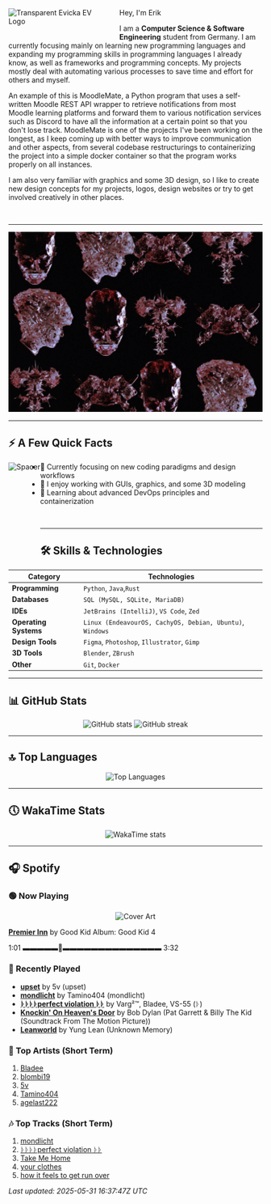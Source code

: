<div>
  <img
       align="left"
       src="assets/evfinal.gif"
       alt="Transparent Evicka EV Logo"
       width="200"
       style="margin-right: 20px; margin-bottom: 20px;"
  />
</div>
Hey, I'm Erik

  I am a **Computer Science & Software Engineering** student from Germany. I am currently focusing mainly on learning new programming languages and expanding my programming skills in programming languages I already know, as well as frameworks and programming concepts. My projects mostly deal with automating various processes to save time and effort for others and myself.

An example of this is MoodleMate, a Python program that uses a self-written Moodle REST API wrapper to retrieve notifications from most Moodle learning platforms and forward them to various notification services such as Discord to have all the information at a certain point so that you don't lose track. MoodleMate is one of the projects I've been working on the longest, as I keep coming up with better ways to improve communication and other aspects, from several codebase restructurings to containerizing the project into a simple docker container so that the program works properly on all instances.

I am also very familiar with graphics and some 3D design, so I like to create new design concepts for my projects, logos, design websites or try to get involved creatively in other places.

<br clear="left"/>

---

![imgag](assets/evkheadpostersmol.webp)

---

## ⚡️ A Few Quick Facts

<div>
  <img align="left" height="180px" src="https://upload.wikimedia.org/wikipedia/commons/3/3d/1_120_transparent.png" alt="Spacer" />
</div>

- 🔬 Currently focusing on new coding paradigms and design workflows
- 👀 I enjoy working with GUIs, graphics, and some 3D modeling
- 🌱 Learning about advanced DevOps principles and containerization

<br>

---

## 🛠️ Skills & Technologies

| **Category**          | **Technologies**                                                                                                 |
|-----------------------|------------------------------------------------------------------------------------------------------------------|
| **Programming**       | `Python`, `Java`,`Rust`                                                                                           |
| **Databases**         | `SQL (MySQL, SQLite, MariaDB)`                                                                                   |
| **IDEs**              | `JetBrains (IntelliJ)`, `VS Code`, `Zed`                                                                         |
| **Operating Systems** | `Linux (EndeavourOS, CachyOS, Debian, Ubuntu)`, `Windows`                                                        |
| **Design Tools**      | `Figma`, `Photoshop`, `Illustrator`, `Gimp`                                                                      |
| **3D Tools**          | `Blender`, `ZBrush`                                                                                              |
| **Other**             | `Git`, `Docker`                                                                                                  |

---

## 📊 GitHub Stats

<p align="center">
  <img
    src="https://github-readme-stats.vercel.app/api?username=EvickaStudio&show=reviews,discussions_started,discussions_answered,prs_merged,prs_merged_percentage&show_icons=true&theme=transparent"
    alt="GitHub stats"
    width="45%"
  />
  <img
    src="https://github-readme-streak-stats.herokuapp.com/?user=EvickaStudio&theme=transparent"
    alt="GitHub streak"
    width="45%"
  />
</p>

---

## 🔝 Top Languages

<p align="center">
  <img
    src="https://github-readme-stats.vercel.app/api/top-langs/?username=EvickaStudio&theme=transparent&layout=compact"
    alt="Top Languages"
    width="45%"
  />
</p>

---

## 🕔 WakaTime Stats

<p align="center">
  <img
    src="https://github-readme-stats.vercel.app/api/wakatime?username=evickastudio&layout=compact&theme=transparent"
    alt="WakaTime stats"
    width="45%"
  />
</p>

 ---

## 🎧 Spotify

<!-- SPOTIFY-START -->
### 🟢 Now Playing
<p align="center">
<img src="https://i.scdn.co/image/ab67616d0000b273e6988b763326740b2bb46650" alt="Cover Art" width="120"/>
</p>

**[Premier Inn](https://open.spotify.com/track/3wmheeuyJHqbD3ao4cI5d9)**
by Good Kid
Album: Good Kid 4

1:01 ▬▬▬▬▬🔘▬▬▬▬▬▬▬▬▬▬▬▬▬▬ 3:32

### 📜 Recently Played
- **[upset](https://open.spotify.com/track/08frdJtry3XpjcZ0JhcEtp)** by 5v (upset)
- **[mondlicht](https://open.spotify.com/track/73qEii0U8Y811FFda67aAk)** by Tamino404 (mondlicht)
- **[ᚦᚦᚦᚦperfect violation ᚦᚦ](https://open.spotify.com/track/2cYMjWS76gzfWUQAb2AbdE)** by Varg²™, Bladee, VS-55 (ᚦ)
- **[Knockin' On Heaven's Door](https://open.spotify.com/track/6HSXNV0b4M4cLJ7ljgVVeh)** by Bob Dylan (Pat Garrett & Billy The Kid (Soundtrack From The Motion Picture))
- **[Leanworld](https://open.spotify.com/track/3fe5yV40tZCxb9tMJJlCeW)** by Yung Lean (Unknown Memory)

### 🌟 Top Artists (Short Term)
1. [Bladee](https://open.spotify.com/artist/2xvtxDNInKDV4AvGmjw6d1)
2. [blombi19](https://open.spotify.com/artist/2FUxHkL04oZxoExwQ5bUVb)
3. [5v](https://open.spotify.com/artist/6Ua9c5UJVayd7eUzlachXZ)
4. [Tamino404](https://open.spotify.com/artist/6TVC3BJ3YBqhz5Nny5Awxd)
5. [agelast222](https://open.spotify.com/artist/05jZ0T8kKQUA7Cd58RLiL0)

### 🎶 Top Tracks (Short Term)
1. [mondlicht](https://open.spotify.com/track/73qEii0U8Y811FFda67aAk)
2. [ᚦᚦᚦᚦperfect violation ᚦᚦ](https://open.spotify.com/track/2cYMjWS76gzfWUQAb2AbdE)
3. [Take Me Home](https://open.spotify.com/track/26AmP3ukYC4Zs9lSGlh55I)
4. [your clothes](https://open.spotify.com/track/1ZPCXmIDdbAWLVoZccaa3S)
5. [how it feels to get run over](https://open.spotify.com/track/2iEkYccntXk2huCU2kFdVI)

_Last updated: 2025-05-31 16:37:47Z UTC_
<!-- SPOTIFY-END -->
